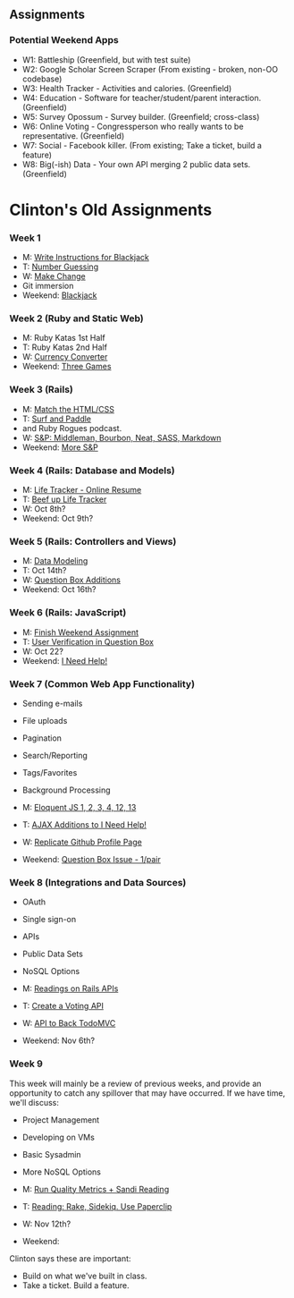 ## Assignments

### Potential Weekend Apps

* W1: Battleship (Greenfield, but with test suite)
* W2: Google Scholar Screen Scraper (From existing - broken, non-OO codebase)
* W3: Health Tracker - Activities and calories. (Greenfield)
* W4: Education - Software for teacher/student/parent interaction. (Greenfield)
* W5: Survey Opossum - Survey builder.  (Greenfield; cross-class)
* W6: Online Voting - Congressperson who really wants to be representative. (Greenfield)
* W7: Social - Facebook killer. (From existing; Take a ticket, build a feature)
* W8: Big(-ish) Data - Your own API merging 2 public data sets.  (Greenfield)

# Clinton's Old Assignments

### Week 1

* M: [Write Instructions for Blackjack](https://basecamp.com/1940253/projects/7003793/messages/30994283)
* T: [Number Guessing](https://basecamp.com/1940253/projects/7003793/messages/31053110)
* W: [Make Change](https://basecamp.com/1940253/projects/7003793/messages/31118709)
* Git immersion
* Weekend: [Blackjack](https://basecamp.com/1940253/projects/7003793/messages/31190612)

### Week 2 (Ruby and Static Web)

* M: Ruby Katas 1st Half
* T: Ruby Katas 2nd Half
* W: [Currency Converter](https://basecamp.com/1940253/projects/7003793/messages/31452472)
* Weekend: [Three Games](https://basecamp.com/1940253/projects/7003793/messages/31508282)

### Week 3 (Rails)

* M: [Match the HTML/CSS](https://basecamp.com/1940253/projects/7003793/messages/31645080)
* T: [Surf and Paddle](https://basecamp.com/1940253/projects/7003793/messages/31695230)
* and Ruby Rogues podcast.
* W: [S&P: Middleman, Bourbon, Neat, SASS, Markdown](https://basecamp.com/1940253/projects/7003793/messages/31791520)
* Weekend: [More S&P](https://basecamp.com/1940253/projects/7003793/messages/31864832)

### Week 4 (Rails: Database and Models)

* M: [Life Tracker - Online Resume](https://github.com/tiy-durham-2014-09/life_tracker)
* T: [Beef up Life Tracker](https://basecamp.com/1940253/projects/7003793/messages/32043132)
* W: Oct 8th?
* Weekend: Oct 9th?

### Week 5 (Rails: Controllers and Views)

* M: [Data Modeling](https://basecamp.com/1940253/projects/7003793/messages/32299259)
* T: Oct 14th?
* W: [Question Box Additions](https://basecamp.com/1940253/projects/7003793/messages/32420703)
* Weekend: Oct 16th?

### Week 6 (Rails: JavaScript)

* M: [Finish Weekend Assignment](https://basecamp.com/1940253/projects/7003793/messages/32627688)
* T: [User Verification in Question Box](https://basecamp.com/1940253/projects/7003793/messages/32672744)
* W: Oct 22?
* Weekend: [I Need Help!](https://basecamp.com/1940253/projects/7003793/messages/32838795)

### Week 7 (Common Web App Functionality)

* Sending e-mails
* File uploads
* Pagination
* Search/Reporting
* Tags/Favorites
* Background Processing

* M: [Eloquent JS 1, 2, 3, 4, 12, 13](https://basecamp.com/1940253/projects/7003793/messages/32919264)
* T: [AJAX Additions to I Need Help!](https://basecamp.com/1940253/projects/7003793/messages/32986533)
* W: [Replicate Github Profile Page](https://basecamp.com/1940253/projects/7003793/messages/33055064)
* Weekend: [Question Box Issue - 1/pair](https://basecamp.com/1940253/projects/7003793/messages/33117950)

### Week 8 (Integrations and Data Sources)

* OAuth
* Single sign-on
* APIs
* Public Data Sets
* NoSQL Options

* M: [Readings on Rails APIs](https://basecamp.com/1940253/projects/7003793/messages/33226057)
* T: [Create a Voting API](https://basecamp.com/1940253/projects/7003793/messages/33323797)
* W: [API to Back TodoMVC](https://github.com/tiy-durham-2014-09/todomvc-jsonapi)
* Weekend: Nov 6th?

### Week 9

This week will mainly be a review of previous weeks, and provide an opportunity
to catch any spillover that may have occurred.  If we have time, we'll discuss:

* Project Management
* Developing on VMs
* Basic Sysadmin
* More NoSQL Options

* M: [Run Quality Metrics + Sandi Reading](https://basecamp.com/1940253/projects/7003793/messages/33602476)
* T: [Reading: Rake, Sidekiq.  Use Paperclip](https://basecamp.com/1940253/projects/7003793/messages/33672278)
* W: Nov 12th?
* Weekend:


Clinton says these are important:

* Build on what we've built in class.
* Take a ticket.  Build a feature.
